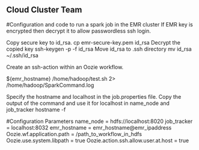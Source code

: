 ## Cloud Cluster Team

#Configuration and code to run a spark job in the EMR cluster
If EMR key is encrypted then decrypt it to allow passwordless ssh login.

Copy secure key to id_rsa.
cp emr-secure-key.pem id_rsa
Decrypt the copied key
		ssh-keygen -p -f id_rsa
Move id_rsa to .ssh directory 
mv id_rsa ~/.ssh/id_rsa 

Create an ssh-action within an Oozie workflow. 

 <action name="oozie-ssh">
   <ssh xmlns="uri:oozie:ssh-action:0.1">
       <host>${emr_hostname}</host>
       <command>/home/hadoop/test.sh 2> /home/hadoop/SparkCommand.log</command>
 	       <capture-output/>
    </ssh>
    <ok to="end"/>
    <error to="kill"/>
 </action>

Specify the hostname and localhost in the job.properties file. 
Copy the output of the command and use it for localhost in name_node and job_tracker
 hostname -f

#Configuration Parameters
name_node = hdfs://localhost:8020
job_tracker = localhost:8032
emr_hostname = emr_hostname@emr_ipaddress
Oozie.wf.application.path = /path_to_workflow_in_hdfs
Oozie.use.system.libpath = true
Oozie.action.ssh.allow.user.at.host = true

